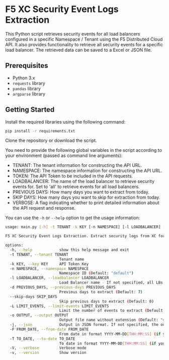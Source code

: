 # F5 XC Security Event Logs Extraction

This Python script retrieves security events for all load balancers configured in a specific Namespace / Tenant using the F5 Distributed Cloud API. It also provides functionality to retrieve all security events for a specific load balancer. The retrieved data can be saved to a Excel or JSON file.

## Prerequisites

- Python 3.x
- `requests` library
- `pandas` library
- `argparse` library

## Getting Started

Install the required libraries using the following command:

```bash
pip install -r requirements.txt
```

Clone the repository or download the script.

You need to provide the following global variables in the script according to your environment (passed as command line arguments):

- TENANT: The tenant information for constructing the API URL.
- NAMESPACE: The namespace information for constructing the API URL.
- TOKEN: The API Token to be included in the API requests.
- LOADBALANCER: The name of the load balancer to retrieve security events for. Set to 'all' to retrieve events for all load balancers.
- PREVIOUS DAYS: How many days you want to extract from today.
- SKIP DAYS: How many days you want to skip for extraction from today.
- VERBOSE: A flag indicating whether to print detailed information about the API request and response.

You can use the `-h` or `--help` option to get the usage information:

```bash
usage: main.py [-h] -t TENANT -k KEY [-n NAMESPACE] [-l LOADBALANCER] [-d PREVIOUS_DAYS] [--skip-days SKIP_DAYS] [-L LIMIT_EVENTS] [-o OUTPUT] [-j] [-F FROM_DATE] [-T TO_DATE] [-V] [-v]

F5 XC Security Event Logs Extraction. Extract security logs from XC for a given tenant and save them to a JSON or Excel file.

options:
  -h, --help            show this help message and exit
  -t TENANT, --tenant TENANT
                        Tenant name
  -k KEY, --key KEY     API Token Key
  -n NAMESPACE, --namespace NAMESPACE
                        Namespace ID (Default: "default")
  -l LOADBALANCER, --loadbalancer LOADBALANCER
                        Load Balancer name - If not specified, all LBs will be extracted
  -d PREVIOUS_DAYS, --previous-days PREVIOUS_DAYS
                        Previous days to extract (Default: 7)
  --skip-days SKIP_DAYS
                        Skip previous days to extract (Default: 0)
  -L LIMIT_EVENTS, --limit-events LIMIT_EVENTS
                        Limit the number of events to extract (Default: No limit)
  -o OUTPUT, --output OUTPUT
                        Output file name without extension (Default: "data")
  -j, --json            Output in JSON format. If not specified, the output will be in Excel format
  -F FROM_DATE, --from-date FROM_DATE
                        From date in format YYYY-MM-DD[THH:MM:SS] (if you use --previous-days, this date will be ignored)
  -T TO_DATE, --to-date TO_DATE
                        To date in format YYYY-MM-DD[THH:MM:SS] (if you use --previous-days, this date will be ignored)
  -V, --verbose         Verbose mode
  -v, --version         Show version
```
